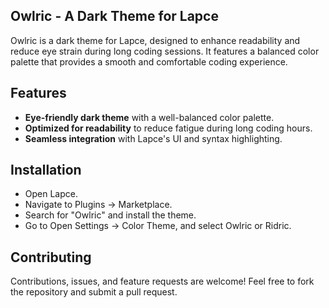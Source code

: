 ## Owlric - A Dark Theme for Lapce
Owlric is a dark theme for Lapce, designed to enhance readability and reduce eye strain during long coding sessions. It features a balanced color palette that provides a smooth and comfortable coding experience.

## Features
- **Eye-friendly dark theme** with a well-balanced color palette.
- **Optimized for readability** to reduce fatigue during long coding hours.
- **Seamless integration** with Lapce's UI and syntax highlighting.

## Installation
- Open Lapce.
- Navigate to Plugins → Marketplace.
- Search for "Owlric" and install the theme.
- Go to Open Settings → Color Theme, and select Owlric or Ridric.

## Contributing
Contributions, issues, and feature requests are welcome! Feel free to fork the repository and submit a pull request.